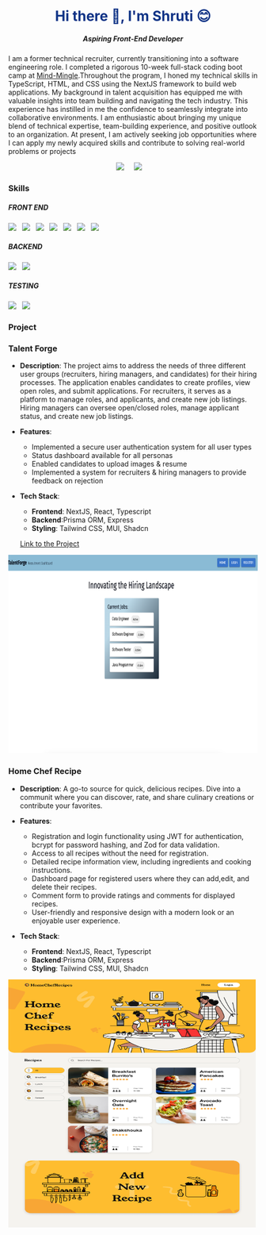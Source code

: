 
<h1 align='center' style='color:#0E3386;'>Hi there 👋, I'm Shruti 😊</h1>
<h5 align='center'>
  Aspiring Front-End Developer
</h5>
I am a former technical recruiter, currently transitioning into a software engineering role. I completed a rigorous 10-week full-stack coding boot camp at <a href="https://www.mindmingle.nl/certificates/fmqolnwgnfldlw1">Mind-Mingle</a>.Throughout the program, I honed my technical skills in TypeScript, HTML, and CSS using the NextJS framework to build web applications. My background in talent acquisition has equipped me with valuable insights into team building and navigating the tech industry. This experience has instilled in me the confidence to seamlessly integrate into collaborative environments. I am enthusiastic about bringing my unique blend of technical expertise, team-building experience, and positive outlook to an organization. At present, I am actively seeking job opportunities where I can apply my newly acquired skills and contribute to solving real-world problems or projects
<p align='center'>
  <a href="https://www.linkedin.com/in/hrmshruti/"><img src="https://img.shields.io/badge/linkedin-%230077B5.svg?&style=for-the-badge&logo=linkedin&logoColor=white" /></a>&nbsp;&nbsp;&nbsp;&nbsp;
  <a href="mailto:hrm.shruti@gmail.com?subject=Olá%20Stefany"><img src="https://img.shields.io/badge/gmail-%23D14836.svg?&style=for-the-badge&logo=gmail&logoColor=white" /></a>&nbsp;&nbsp;&nbsp;&nbsp;


<h3 align="left">Skills</h3>
<h5>FRONT END</h5>
<p>
  <img src="https://img.shields.io/badge/HTML5-E96228?style=for-the-badge&logo=html5&logoColor=white" />&nbsp;&nbsp;
  <img src="https://img.shields.io/badge/CSS3-2965F1?style=for-the-badge&logo=css3&logoColor=white" />&nbsp;&nbsp;
  <img src="https://img.shields.io/badge/JavaScript-F0DB4F?style=for-the-badge&logo=javascript&logoColor=black" />&nbsp;&nbsp;
  <img src="https://img.shields.io/badge/React-61DBFB?style=for-the-badge&logo=react&logoColor=black" />&nbsp;&nbsp;
  <img src="https://img.shields.io/badge/TypeScript-2F74C0?style=for-the-badge&logo=typescript&logoColor=white" />&nbsp;&nbsp;
  <img src="https://img.shields.io/badge/Next.js-3C873A?style=for-the-badge&logo=next.js&logoColor=white" />&nbsp;&nbsp;
  <img src="https://img.shields.io/badge/TailwindCSS-15B7B9?style=for-the-badge&logo=tailwind-css&logoColor=white" />&nbsp;&nbsp;
</p>

<h5>BACKEND</h5>
<p>
  <img src="https://img.shields.io/badge/Express.js-404040?style=for-the-badge&logo=express&logoColor=red" />&nbsp;&nbsp;
  <img src="https://img.shields.io/badge/Prisma-8A2BE2?style=for-the-badge&logo=prisma&logoColor=white" />&nbsp;&nbsp;
</p>

<h5>TESTING</h5>
<p>
  <img src="https://img.shields.io/badge/Jest-C21325?style=for-the-badge&logo=jest&logoColor=white" />&nbsp;&nbsp;
  <img src="https://img.shields.io/badge/Cypress-17202C?style=for-the-badge&logo=cypress&logoColor=white" />&nbsp;&nbsp;
  
</p>

<h3 align="left">Project</h3>

### Talent Forge
- **Description**: The project aims to address the needs of three different user groups (recruiters, hiring managers, and candidates) for their hiring processes. The application enables candidates to create profiles, view open roles, and submit applications. For recruiters, it serves as a platform to manage roles, and applicants, and create new job listings. Hiring managers can oversee open/closed roles, manage applicant status, and create new job listings.

 - **Features**:
    - Implemented a secure user authentication system for all user types
    - Status dashboard available for all personas
    - Enabled candidates to upload images & resume
    - Implemented a system for recruiters & hiring managers to provide feedback on rejection
 - **Tech Stack**:

   - **Frontend**: NextJS, React, Typescript
   - **Backend**:Prisma ORM, Express
   - **Styling**: Tailwind CSS, MUI, Shadcn

   [Link to the Project](https://recruitment-dashboard-frontend.vercel.app/)


 
 <img src="TalentForge_Homepage.png" style="width: 900px; height: 400px;">

 ### Home Chef Recipe

- **Description**: A go-to source for quick, delicious recipes. Dive into a communit where you can discover, rate, and share culinary creations or contribute your favorites.

 - **Features**:
    - Registration and login functionality using JWT for authentication, bcrypt for password hashing, and Zod for data validation.
    - Access to all recipes without the need for registration.
    - Detailed recipe information view, including ingredients and cooking instructions.
    - Dashboard page for registered users where they can add,edit, and delete their recipes.
    - Comment form to provide ratings and comments for displayed recipes.
    - User-friendly and responsive design with a modern look or an enjoyable user experience.

  - **Tech Stack**:

     - **Frontend**: NextJS, React, Typescript
     - **Backend**:Prisma ORM, Express
     - **Styling**: Tailwind CSS, MUI, Shadcn

<img src="recipe_homepage.png" style="width: 500px; height: 500px;">




 

<!--
**JShruti/JShruti** is a ✨ _special_ ✨ repository because its `README.md` (this file) appears on your GitHub profile.

Here are some ideas to get you started:

- 🔭 I’m currently working on ...
- 🌱 I’m currently learning ...
- 👯 I’m looking to collaborate on ...
- 🤔 I’m looking for help with ...
- 💬 Ask me about ...
- 📫 How to reach me: ...
- 😄 Pronouns: ...
- ⚡ Fun fact: ...
-->
